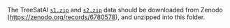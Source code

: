 The TreeSatAI [`s1.zip`](https://zenodo.org/records/6780578/files/s1.zip) and [`s2.zip`](https://zenodo.org/records/6780578/files/s2.zip) data should be downloaded from Zenodo (https://zenodo.org/records/6780578),
and unzipped into this folder.

